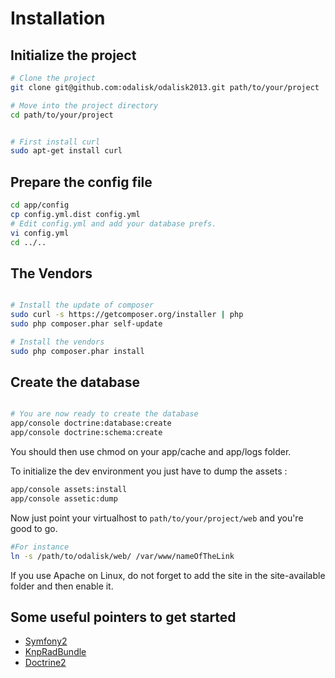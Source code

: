 Installation
============

Initialize the project
-----------------

```bash
# Clone the project
git clone git@github.com:odalisk/odalisk2013.git path/to/your/project

# Move into the project directory
cd path/to/your/project


# First install curl
sudo apt-get install curl
```


Prepare the config file
----------------------
```bash
cd app/config
cp config.yml.dist config.yml
# Edit config.yml and add your database prefs.
vi config.yml
cd ../..
```

The Vendors
----------------------
```bash

# Install the update of composer 
sudo curl -s https://getcomposer.org/installer | php
sudo php composer.phar self-update

# Install the vendors
sudo php composer.phar install
```


Create the database
----------------------
```bash

# You are now ready to create the database
app/console doctrine:database:create
app/console doctrine:schema:create
```

You should then use chmod on your app/cache and app/logs folder.

To initialize the dev environment you just have to dump the assets :

```bash
app/console assets:install
app/console assetic:dump
```

Now just point your virtualhost to ``` path/to/your/project/web ``` and you're good to go.
```bash
#For instance
ln -s /path/to/odalisk/web/ /var/www/nameOfTheLink
```

If you use Apache on Linux, do not forget to add the site in the site-available folder and then enable it.



Some useful pointers to get started
-----------------------------------

- [Symfony2](http://symfony.com)
- [KnpRadBundle](http://rad.knplabs.com/)
- [Doctrine2](http://www.doctrine-project.org/)
